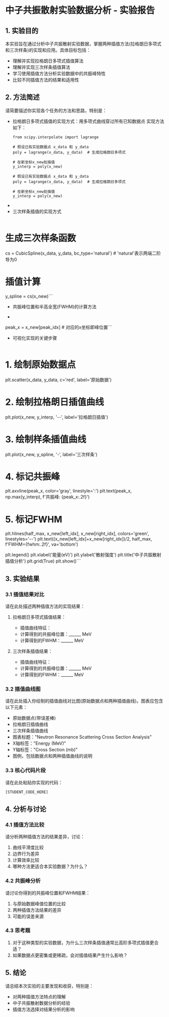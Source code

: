 # 中子共振散射实验数据分析 - 实验报告

## 1. 实验目的

本实验旨在通过分析中子共振散射实验数据，掌握两种插值方法(拉格朗日多项式和三次样条)的实现和应用。具体目标包括：

- 理解并实现拉格朗日多项式插值算法
- 理解并实现三次样条插值算法
- 学习使用插值方法分析实验数据中的共振峰特性
- 比较不同插值方法的结果和适用性

## 2. 方法简述

请简要描述你实现各个任务的方法和思路，特别是：

- 拉格朗日多项式插值的实现方式：用多项式曲线穿过所有已知数据点
  实现方法如下：
  ```
  from scipy.interpolate import lagrange

  # 假设已有实验数据点 x_data 和 y_data
  poly = lagrange(x_data, y_data)  # 生成拉格朗日多项式

  # 在新坐标x_new处插值
  y_interp = poly(x_new) 

  # 假设已有实验数据点 x_data 和 y_data
  poly = lagrange(x_data, y_data)  # 生成拉格朗日多项式

  # 在新坐标x_new处插值
  y_interp = poly(x_new) 
  ```
-
- 三次样条插值的实现方式
  ```from scipy.interpolate import CubicSpline

# 生成三次样条函数
cs = CubicSpline(x_data, y_data, bc_type='natural')  # 'natural'表示两端二阶导为0

# 插值计算
y_spline = cs(x_new)```
- 共振峰位置和半高全宽(FWHM)的计算方法
- ```peak_idx = np.argmax(y_interp)  # 找到插值后数据的最大值索引
peak_x = x_new[peak_idx]        # 对应的x坐标即峰位置```
- 可视化实现的关键步骤
  ```plt.figure(figsize=(10,6))

# 1. 绘制原始数据点
plt.scatter(x_data, y_data, c='red', label='原始数据')

# 2. 绘制拉格朗日插值曲线
plt.plot(x_new, y_interp, '--', label='拉格朗日插值')

# 3. 绘制样条插值曲线
plt.plot(x_new, y_spline, '-', label='三次样条')

# 4. 标记共振峰
plt.axvline(peak_x, color='gray', linestyle=':')
plt.text(peak_x, np.max(y_interp), f'共振峰: {peak_x:.2f}')

# 5. 标记FWHM
plt.hlines(half_max, x_new[left_idx], x_new[right_idx], colors='green', linestyles='--')
plt.text((x_new[left_idx]+x_new[right_idx])/2, half_max, f'FWHM={fwhm:.2f}', va='bottom')

plt.legend()
plt.xlabel('能量(eV)')
plt.ylabel('散射强度')
plt.title('中子共振散射插值分析')
plt.grid(True)
plt.show()```

## 3. 实验结果

### 3.1 插值结果对比

请在此处描述两种插值方法的实现结果：

1. 拉格朗日多项式插值结果：
   - 插值曲线特征：
   - 计算得到的共振峰位置：______ MeV
   - 计算得到的FWHM：______ MeV

2. 三次样条插值结果：
   - 插值曲线特征：
   - 计算得到的共振峰位置：______ MeV
   - 计算得到的FWHM：______ MeV

### 3.2 插值曲线图

请在此处插入你绘制的插值曲线对比图(原始数据点和两种插值曲线)。图表应包含以下元素：

- 原始数据点(带误差棒)
- 拉格朗日插值曲线
- 三次样条插值曲线
- 图表标题："Neutron Resonance Scattering Cross Section Analysis"
- X轴标签："Energy (MeV)"
- Y轴标签："Cross Section (mb)"
- 图例，包括数据点和两种插值曲线的说明

### 3.3 核心代码片段

请在此处粘贴你实现的代码：

```python
[STUDENT_CODE_HERE]
```
## 4. 分析与讨论
### 4.1 插值方法比较
请分析两种插值方法的结果差异，讨论：

1. 曲线平滑度比较
2. 边界行为差异
3. 计算效率比较
4. 哪种方法更适合本实验数据？为什么？
### 4.2 共振峰分析
请讨论你得到的共振峰位置和FWHM结果：

1. 与原始数据峰值位置的比较
2. 两种插值方法结果的差异
3. 可能的误差来源
### 4.3 思考题
1. 对于这种类型的实验数据，为什么三次样条插值通常比高阶多项式插值更合适？
2. 如果数据点更密集或更稀疏，会对插值结果产生什么影响？
## 5. 结论
请总结本次实验的主要发现和收获，特别是：

- 对两种插值方法特点的理解
- 中子共振散射数据分析的经验
- 插值方法选择对结果分析的影响
